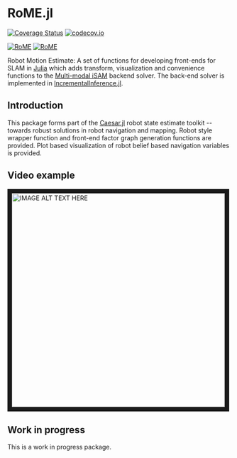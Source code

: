 # RoME.jl

[![Coverage Status](http://img.shields.io/coveralls/dehann/RoME.jl.svg)](http://coveralls.io/github/dehann/RoME.jl?branch=master)
[![codecov.io](https://codecov.io/github/dehann/RoME.jl/coverage.svg?branch=master)](https://codecov.io/github/dehann/RoME.jl?branch=master)

[![RoME](http://pkg.julialang.org/badges/RoME_0.5.svg)](http://pkg.julialang.org/?pkg=RoME&ver=0.5)
[![RoME](http://pkg.julialang.org/badges/RoME_0.6.svg)](http://pkg.julialang.org/?pkg=RoME&ver=0.6)


Robot Motion Estimate: A set of functions for developing front-ends for SLAM in [Julia](www.julialang.org) which adds transform, visualization and convenience functions to the [Multi-modal iSAM](http://frc.ri.cmu.edu/~kaess/pub/Fourie16iros.pdf) backend solver. The back-end solver is implemented in [IncrementalInference.jl](https://github.com/dehann/IncrementalInference.jl).

## Introduction

This package forms part of the [Caesar.jl](https://github.com/dehann/Caesar.jl) robot state estimate toolkit -- towards robust solutions in robot navigation and mapping. Robot style wrapper function and front-end factor graph generation functions are provided. Plot based visualization of robot belief based navigation variables is provided.

## Video example

<a href="https://vimeo.com/190052649" target="_blank"><img src="https://raw.githubusercontent.com/dehann/IncrementalInference.jl/master/doc/images/mmisamvid01.gif" alt="IMAGE ALT TEXT HERE" width="480" border="10" /></a>

## Work in progress

This is a work in progress package.
